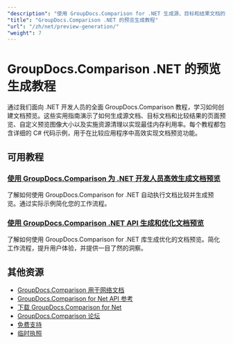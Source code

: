 ```yaml
---
"description": "使用 GroupDocs.Comparison for .NET 生成源、目标和结果文档的页面预览的分步教程。"
"title": "GroupDocs.Comparison .NET 的预览生成教程"
"url": "/zh/net/preview-generation/"
"weight": 7
---
```


# GroupDocs.Comparison .NET 的预览生成教程

通过我们面向 .NET 开发人员的全面 GroupDocs.Comparison 教程，学习如何创建文档预览。这些实用指南演示了如何生成源文档、目标文档和比较结果的页面预览、自定义预览图像大小以及实施资源清理以实现最佳内存利用率。每个教程都包含详细的 C# 代码示例，用于在比较应用程序中高效实现文档预览功能。

## 可用教程

### [使用 GroupDocs.Comparison 为 .NET 开发人员高效生成文档预览](./generate-document-previews-groupdocs-comparison-net/)
了解如何使用 GroupDocs.Comparison for .NET 自动执行文档比较并生成预览。通过实际示例简化您的工作流程。

### [使用 GroupDocs.Comparison .NET API 生成和优化文档预览](./optimize-document-previews-groupdocs-comparison-dotnet/)
了解如何使用 GroupDocs.Comparison for .NET 库生成优化的文档预览。简化工作流程，提升用户体验，并提供一目了然的洞察。

## 其他资源

- [GroupDocs.Comparison 用于网络文档](https://docs.groupdocs.com/comparison/net/)
- [GroupDocs.Comparison for Net API 参考](https://reference.groupdocs.com/comparison/net/)
- [下载 GroupDocs.Comparison for Net](https://releases.groupdocs.com/comparison/net/)
- [GroupDocs.Comparison 论坛](https://forum.groupdocs.com/c/comparison)
- [免费支持](https://forum.groupdocs.com/)
- [临时执照](https://purchase.groupdocs.com/temporary-license/)